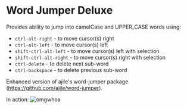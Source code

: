 Word Jumper Deluxe
===========

Provides ability to jump into camelCase and UPPER_CASE words using:

* `ctrl-alt-right` - to move cursor(s) right
* `ctrl-alt-left` - to move cursor(s) left
* `shift-ctrl-alt-left` - to move cursor(s) left with selection
* `shift-ctrl-alt-right` - to move cursor(s) right with selection
* `ctrl-delete` - to delete next sub-word
* `ctrl-backspace` - to delete previous sub-word

Enhanced version of ajile's word-jumper package (https://github.com/ajile/word-jumper). 

In action:
![omgwhoa][gif]

[gif]: https://f.cloud.github.com/assets/1847542/2308286/65af7960-a2bb-11e3-9527-0cb09716f709.gif

